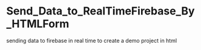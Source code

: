 # Send_Data_to_RealTimeFirebase_By_HTMLForm
sending data to firebase in real time to create a demo project in html
